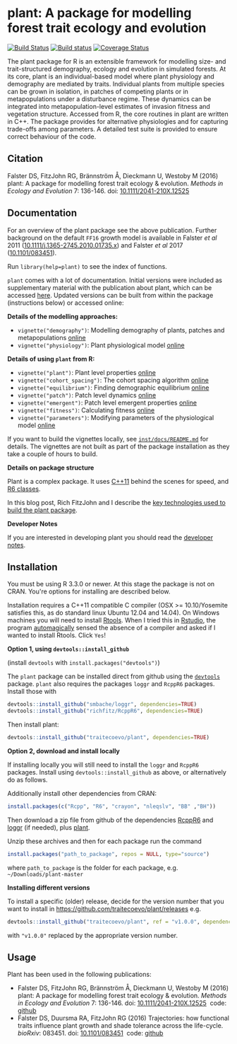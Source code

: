 # plant: A package for modelling forest trait ecology and evolution

[![Build Status](https://travis-ci.org/traitecoevo/plant.png?branch=master)](https://travis-ci.org/traitecoevo/plant)
[![Build status](https://ci.appveyor.com/api/projects/status/github/traitecoevo/plant?branch=master&svg=true)](https://ci.appveyor.com/project/traitecoevo/plant/branch/master)
[![Coverage Status](https://coveralls.io/repos/github/traitecoevo/plant/badge.svg?branch=master)](https://coveralls.io/github/traitecoevo/plant?branch=master)


The plant package for R is an extensible framework for modelling size- and trait-structured demography, ecology and evolution in simulated forests. At its core, plant is an individual-based model where plant physiology and demography are mediated by traits. Individual plants from multiple species can be grown in isolation, in patches of competing plants or in metapopulations under a disturbance regime. These dynamics can be integrated into metapopulation-level estimates of invasion fitness and vegetation structure. Accessed from R, the core routines in plant are written in C++. The package provides for alternative physiologies and for capturing trade-offs among parameters. A detailed test suite is provided to ensure correct behaviour of the code.

## Citation

Falster DS, FitzJohn RG, Brännström Å, Dieckmann U, Westoby M (2016) plant: A package for modelling forest trait ecology & evolution. *Methods in Ecology and Evolution* 7: 136-146. doi: [10.1111/2041-210X.12525](http://doi.org/10.1111/2041-210X.12525)

## Documentation

For an overview of the plant package see the above publication. Further background on the default `FF16` growth model is available in Falster *et al* 2011 ([10.1111/j.1365-2745.2010.01735.x](http://doi.org/10.1111/j.1365-2745.2010.01735.x)) and Falster *et al* 2017 ([10.1101/083451](http://doi.org/10.1101/083451)).

Run `library(help=plant)` to see the index of functions.

`plant` comes with a lot of documentation. Initial versions were included as supplementary material with the publication about plant, which can be accessed [here](http://onlinelibrary.wiley.com/doi/10.1111/2041-210X.12525/abstract#footer-support-info). Updated versions can be built from within the package (instructions below) or accessed online:

**Details of the modelling approaches:**

* `vignette("demography")`: Modelling demography of plants, patches and metapopulations [online](https://traitecoevo.github.io/plant/vignettes/demography.pdf)
* `vignette("physiology")`: Plant physiological model [online](https://traitecoevo.github.io/plant/vignettes/physiology.pdf)

**Details of using `plant` from R:**

* `vignette("plant")`: Plant level properties [online](https://traitecoevo.github.io/plant/articles/plant.html)
* `vignette("cohort_spacing")`: The cohort spacing algorithm [online](https://traitecoevo.github.io/plant/articles/cohort_spacing.html)
* `vignette("equilibrium")`: Finding demographic equilibrium [online](https://traitecoevo.github.io/plant/articles/equilibrium.html)
* `vignette("patch")`: Patch level dynamics [online](https://traitecoevo.github.io/plant/articles/patch.html)
* `vignette("emergent")`: Patch level emergent properties [online](https://traitecoevo.github.io/plant/articles/emergent.html)
* `vignette("fitness")`: Calculating fitness [online](https://traitecoevo.github.io/plant/articles/fitness.html)
* `vignette("parameters")`: Modifying parameters of the physiological model [online](https://traitecoevo.github.io/plant/articles/parameters.html)

If you want to build the vignettes locally, see [`inst/docs/README.md`](inst/docs/README.md) for details.  The vignettes are not built as part of the package installation as they take a couple of hours to build.

**Details on package structure**

Plant is a complex package. It uses [C++11](https://en.wikipedia.org/wiki/C%2B%2B11) behind the scenes for speed, and [R6 classes](https://cran.r-project.org/web/packages/R6/vignettes/Introduction.html). 

In this blog post, Rich FitzJohn and I describe the [key technologies used to build the plant package](https://methodsblog.wordpress.com/2016/02/23/plant/).

**Developer Notes**

If you are interested in developing plant you should read the [developer notes](https://traitecoevo.github.io/plant/articles/developer_notes.html).


## Installation

You must be using R 3.3.0 or newer. At this stage the package is not on CRAN. You're options for installing are described below.

Installation requires a C++11 compatible C compiler (OSX >= 10.10/Yosemite satisfies this, as do standard linux Ubuntu 12.04 and 14.04). On Windows machines you will need to install [Rtools](http://cran.r-project.org/bin/windows/Rtools/). When I tried this in [Rstudio](https://www.rstudio.com/), the program [automagically](https://en.oxforddictionaries.com/definition/automagically) sensed the absence of a compiler and asked if I wanted to install Rtools. Click `Yes`!

**Option 1, using `devtools::install_github`**

(install `devtools` with `install.packages("devtools")`)

The `plant` package can be installed direct from github using the [`devtools`](https://cran.r-project.org/web/packages/devtools/index.html) package. `plant` also requires the packages `loggr` and `RcppR6` packages. Install those with

```r
devtools::install_github("smbache/loggr", dependencies=TRUE)
devtools::install_github("richfitz/RcppR6", dependencies=TRUE)
```

Then install plant:

```r
devtools::install_github("traitecoevo/plant", dependencies=TRUE)
```

**Option 2, download and install locally**

If installing locally you will still need to install the `loggr` and `RcppR6` packages. Install using `devtools::install_github` as above, or alternatively do as follows.

Additionally install other dependencies from CRAN:

```r
install.packages(c("Rcpp", "R6", "crayon", "nleqslv", "BB" ,"BH"))
``` 

Then download a zip file from github of the dependencies [RcppR6](https://github.com/richfitz/RcppR6/archive/master.zip) and [loggr](https://github.com/smbache/loggr/archive/master.zip) (if needed), plus [plant](https://github.com/traitecoevo/plant/archive/master.zip). 

Unzip these archives and then for each package run the command

```r
install.packages("path_to_package", repos = NULL, type="source")

```
where `path_to_package` is the folder for each package, e.g. `~/Downloads/plant-master`

**Installing different versions** 

To install a specific (older) release, decide for the version number that you want to install in https://github.com/traitecoevo/plant/releases  e.g.

```r
devtools::install_github("traitecoevo/plant", ref = "v1.0.0", dependencies=TRUE)
```

with `"v1.0.0"` replaced by the appropriate version number.

## Usage

Plant has been used in the following publications:

- Falster DS, FitzJohn RG, Brännström Å, Dieckmann U, Westoby M (2016) plant: A package for modelling forest trait ecology & evolution. *Methods in Ecology and Evolution* 7: 136-146. doi: [10.1111/2041-210X.12525](http://doi.org/10.1111/2041-210X.12525)&nbsp; code: [github](https://github.com/traitecoevo/plant_paper)
- Falster DS, Duursma RA, FitzJohn RG (2016) Trajectories: how functional traits influence plant growth and shade tolerance across the life-cycle. *bioRxiv*: 083451. doi: [10.1101/083451](http://doi.org/10.1101/083451)&nbsp; code: [github](https://github.com/traitecoevo/growth_trajectories)
